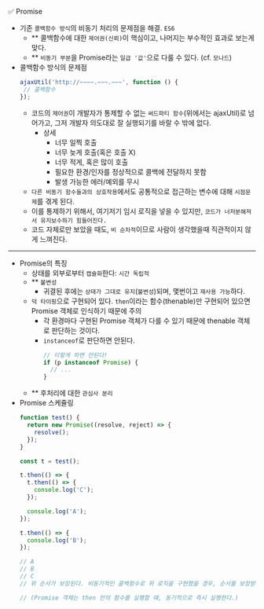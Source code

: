✅ Promise

* 기존 `콜백함수 방식`의 비동기 처리의 문제점을 해결. `ES6`
  * ** 콜백함수에 대한 `제어권(신뢰)`이 핵심이고, 나머지는 부수적인 효과로 보는게 맞다.
  * ** `비동기 부분`을 Promise라는 `일급 '값'`으로 다룰 수 있다. (cf. `모나드`)
* 콜백함수 방식의 문제점
  ```javascript
  ajaxUtil('http://~~~~.~~~.~~~', function () {
   // 콜백함수
  });
  ```
  * 코드의 `제어권`이 개발자가 통제할 수 없는 `써드파티 함수`(위에서는 ajaxUtil)로 넘어가고, 그저 개발자 의도대로 잘 실행되기를 바랄 수 밖에 없다.
    * 상세
      * 너무 일찍 호출
      * 너무 늦게 호출(혹은 호출 X)
      * 너무 적게, 혹은 많이 호출
      * 필요한 환경/인자를 정상적으로 콜백에 전달하지 못함
      * 발생 가능한 에러/예외를 무시
  * `다른 비동기 함수들과의 상호작용`에서도 공통적으로 접근하는 변수에 대해 `시점문제`를 겪게 된다.
  * 이를 통제하기 위해서, 여기저기 임시 로직을 넣을 수 있지만, `코드가 너저분해져서 유지보수하기 힘들어진다.`
  * 코드 자체로만 보았을 때도, `비 순차적`이므로 사람이 생각했을때 직관적이지 않게 느껴진다.

<hr />

* Promise의 특징
  * 상태를 외부로부터 `캡슐화`한다: `시간 독립적`
  * ** `불변성`
    * 귀결된 후에는 `상태가 그대로 유지`(`불변성`)되며, 몇번이고 `재사용 가능`하다.
  * `덕 타이핑`으로 구현되어 있다. `then`이라는 함수(thenable)만 구현되어 있으면 Promise 객체로 인식하기 때문에 주의
    * 각 환경마다 구현된 Promise 객체가 다를 수 있기 때문에 thenable 객체로 판단하는 것이다.
    * `instanceof`로 판단하면 안된다.
      ```js
      // 이렇게 하면 안된다!
      if (p instanceof Promise) {
        // ...
      }
      ```
  * ** 후처리에 대한 `관심사 분리`
* Promise 스케쥴링
  ```javascript
  function test() {
    return new Promise((resolve, reject) => {
      resolve();
    });
  }

  const t = test();

  t.then(() => {
    t.then(() => {
      console.log('C');
    });

    console.log('A');
  });

  t.then(() => {
    console.log('B');
  });

  // A
  // B
  // C
  // 위 순서가 보장된다. 비동기적인 콜백함수로 위 로직을 구현했을 경우, 순서를 보장받을 수 없다.

  // (Promise 객체는 then 안의 함수를 실행할 때, 동기적으로 즉시 실행한다.)
  ```